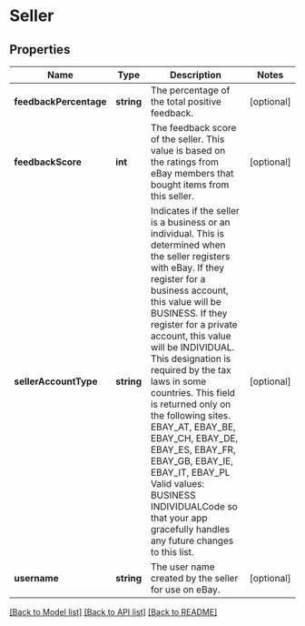 # Seller

## Properties
Name | Type | Description | Notes
------------ | ------------- | ------------- | -------------
**feedbackPercentage** | **string** | The percentage of the total positive feedback. | [optional] 
**feedbackScore** | **int** | The feedback score of the seller. This value is based on the ratings from eBay members that bought items from this seller. | [optional] 
**sellerAccountType** | **string** | Indicates if the seller is a business or an individual. This is determined when the seller registers with eBay. If they register for a business account, this value will be BUSINESS. If they register for a private account, this value will be INDIVIDUAL. This designation is required by the tax laws in some countries. This field is returned only on the following sites. EBAY_AT, EBAY_BE, EBAY_CH, EBAY_DE, EBAY_ES, EBAY_FR, EBAY_GB, EBAY_IE, EBAY_IT, EBAY_PL Valid values: BUSINESS INDIVIDUALCode so that your app gracefully handles any future changes to this list. | [optional] 
**username** | **string** | The user name created by the seller for use on eBay. | [optional] 

[[Back to Model list]](../README.md#documentation-for-models) [[Back to API list]](../README.md#documentation-for-api-endpoints) [[Back to README]](../README.md)


